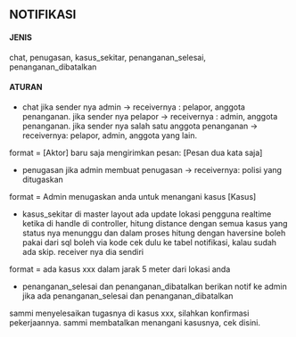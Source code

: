 ## NOTIFIKASI

#### JENIS
chat, penugasan, kasus_sekitar, penanganan_selesai, penanganan_dibatalkan

#### ATURAN
- chat
jika sender nya admin -> receivernya : pelapor, anggota penanganan.
jika sender nya pelapor -> receivernya : admin, anggota penanganan.
jika sender nya salah satu anggota penanganan -> receivernya: pelapor, admin, anggota yang lain.

format = [Aktor] baru saja mengirimkan pesan: [Pesan dua kata saja]

- penugasan
jika admin membuat penugasan -> receivernya: polisi yang ditugaskan

format = Admin menugaskan anda untuk menangani kasus [Kasus]

- kasus_sekitar
di master layout ada update lokasi pengguna realtime
ketika di handle di controller, hitung distance dengan semua kasus yang status nya menunggu dan dalam proses
hitung dengan haversine boleh pakai dari sql boleh via kode
cek dulu ke tabel notifikasi, kalau sudah ada skip.
receiver nya dia sendiri

format = ada kasus xxx dalam jarak 5 meter dari lokasi anda

- penanganan_selesai dan penanganan_dibatalkan
berikan notif ke admin jika ada penanganan_selesai dan penanganan_dibatalkan

sammi menyelesaikan tugasnya di kasus xxx, silahkan konfirmasi pekerjaannya.
sammi membatalkan menangani kasusnya, cek disini.

